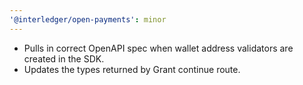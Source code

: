 ```yaml
---
'@interledger/open-payments': minor
---
```


- Pulls in correct OpenAPI spec when wallet address validators are created in the SDK.
- Updates the types returned by Grant continue route.
